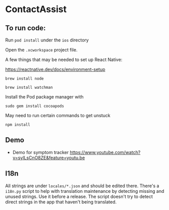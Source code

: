 # ContactAssist

## To run code:
Run `pod install` under the `ios` directory

Open the `.xcworkspace` project file.

A few things that may be needed to set up React Native:

https://reactnative.dev/docs/environment-setup

`brew install node`

`brew install watchman`

Install the Pod package manager with

`sudo gem install cocoapods`

May need to run certain commands to get unstuck

`npm install`

## Demo
- Demo for symptom tracker https://www.youtube.com/watch?v=sylLsCnO8ZE&feature=youtu.be


## I18n

All strings are under `locales/*.json` and should be edited there.
There's a `i18n.py` script to help with translation maintenance by detecting missing and unused strings. Use it before a release.
The script doesn't try to detect direct strings in the app that haven't being translated.
